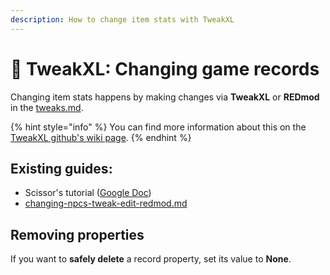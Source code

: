 ```yaml
---
description: How to change item stats with TweakXL
---
```


# 🔧 TweakXL: Changing game records

Changing item stats happens by making changes via **TweakXL** or **REDmod** in the [tweaks.md](../../files-and-what-they-do/tweaks.md "mention").

{% hint style="info" %}
You can find more information about this on the [TweakXL github's wiki page](https://github.com/psiberx/cp2077-tweak-xl/wiki/YAML-Tweaks).
{% endhint %}

## Existing guides:&#x20;

* Scissor's tutorial ([Google Doc](https://docs.google.com/document/d/1pPN\_RiluE-4PwGWOxdEVOegfBEaEsd5APHndr82FdPo/edit))
* [changing-npcs-tweak-edit-redmod.md](changing-npcs-tweak-edit-redmod.md "mention")

## Removing properties

If you want to **safely delete** a record property, set its value to **None**.&#x20;
